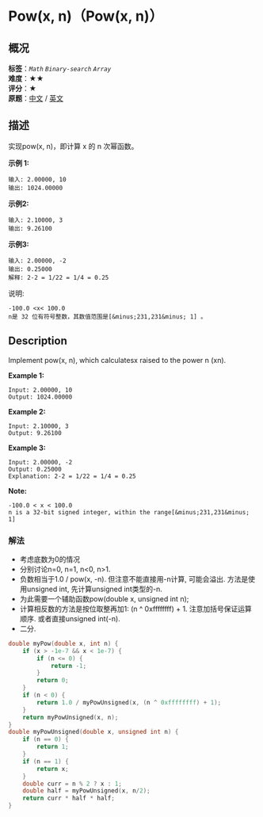 # Pow(x, n)（Pow(x, n)）
## 概况
**标签**：*`Math`*  *`Binary-search`*  *`Array`*<br>
**难度**：★★<br>
**评分**：★<br>
**原题**：[中文](https://leetcode-cn.com/problems/powx-n) / [英文](https://leetcode.com/problems/powx-n)

## 描述
实现pow(x, n)，即计算 x 的 n 次幂函数。

**示例 1:**
```
输入: 2.00000, 10
输出: 1024.00000
```

**示例2:**
```
输入: 2.10000, 3
输出: 9.26100
```

**示例3:**
```
输入: 2.00000, -2
输出: 0.25000
解释: 2-2 = 1/22 = 1/4 = 0.25
```

说明:

	-100.0 <x< 100.0
	n是 32 位有符号整数，其数值范围是[&minus;231,231&minus; 1] 。

## Description
Implement pow(x, n), which calculatesx raised to the power n (xn).

**Example 1:**
```
Input: 2.00000, 10
Output: 1024.00000
```

**Example 2:**
```
Input: 2.10000, 3
Output: 9.26100
```

**Example 3:**
```
Input: 2.00000, -2
Output: 0.25000
Explanation: 2-2 = 1/22 = 1/4 = 0.25
```

**Note:**

	-100.0 < x < 100.0
	n is a 32-bit signed integer, within the range[&minus;231,231&minus; 1]

### 解法	
- 考虑底数为0的情况
- 分别讨论n=0, n=1, n<0, n>1.
- 负数相当于1.0 / pow(x, -n). 但注意不能直接用-n计算, 可能会溢出. 方法是使用unsigned int, 先计算unsigned int类型的-n.
- 为此需要一个辅助函数pow(double x, unsigned int n);
- 计算相反数的方法是按位取整再加1: (n ^ 0xffffffff) + 1. 注意加括号保证运算顺序. 或者直接unsigned int(-n).
- 二分.
```c
double myPow(double x, int n) {
	if (x > -1e-7 && x < 1e-7) {
		if (n <= 0) {
			return -1;
		}
		return 0;
	}
	if (n < 0) {
		return 1.0 / myPowUnsigned(x, (n ^ 0xffffffff) + 1);
	}
	return myPowUnsigned(x, n);
}
double myPowUnsigned(double x, unsigned int n) {
	if (n == 0) {
		return 1;
	}
	if (n == 1) {
		return x;
	}
	double curr = n % 2 ? x : 1;
	double half = myPowUnsigned(x, n/2);
	return curr * half * half;
}
```
